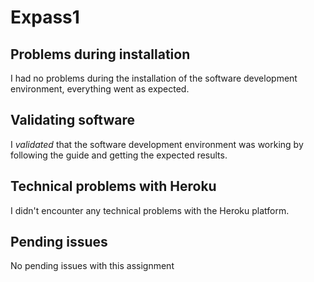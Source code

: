 # Expass1

## Problems during installation
I had no problems during the installation of the software development environment, everything went as expected.

## Validating software
I *validated* that the software development environment was working by following the guide and getting the expected results.

## Technical problems with Heroku
I didn't encounter any technical problems with the Heroku platform.

## Pending issues
No pending issues with this assignment
